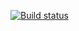 [![Build status](https://build.appcenter.ms/v0.1/apps/a4dfcde7-1c45-45fc-88a2-1d393020f201/branches/develop/badge)](https://appcenter.ms)
